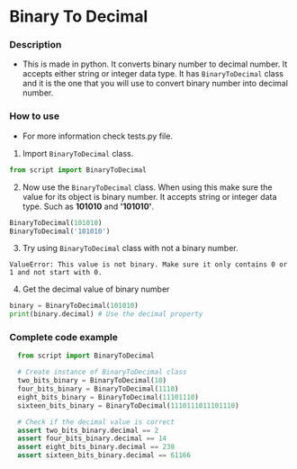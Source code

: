# Binary To Decimal

### Description
  - This is made in python. It converts binary number to decimal number. It accepts either string or integer data type. It has `BinaryToDecimal` class and it is the one that you will use to convert binary number into decimal number.

### How to use
  - For more information check tests.py file.
  1. Import `BinaryToDecimal` class.
```python
from script import BinaryToDecimal
```
  2. Now use the `BinaryToDecimal` class. When using this make sure the value for its object is binary number. It accepts string or integer data type. Such as **101010** and **'101010'**.
```python
BinaryToDecimal(101010)
BinaryToDecimal('101010')
```
  3. Try using `BinaryToDecimal` class with not a binary number.
```
ValueError: This value is not binary. Make sure it only contains 0 or 1 and not start with 0.
```
  4. Get the decimal value of binary number
```python
binary = BinaryToDecimal(101010)
print(binary.decimal) # Use the decimal property
```

### Complete code example
  ```python
    from script import BinaryToDecimal

    # Create instance of BinaryToDecimal class
    two_bits_binary = BinaryToDecimal(10)
    four_bits_binary = BinaryToDecimal(1110)
    eight_bits_binary = BinaryToDecimal(11101110)
    sixteen_bits_binary = BinaryToDecimal(1110111011101110)

    # Check if the decimal value is correct
    assert two_bits_binary.decimal == 2
    assert four_bits_binary.decimal == 14
    assert eight_bits_binary.decimal == 238
    assert sixteen_bits_binary.decimal == 61166
  ```
